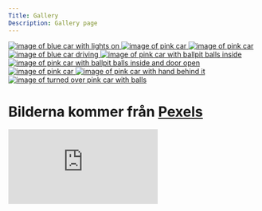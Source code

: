 ```yaml
---
Title: Gallery
Description: Gallery page
---
```

<div class="center-gall">
    <div class="gallery-container">
    <a href="%base_url%/image/pexels-ds-stories-10215976.jpg">
    <img class="flash-img" alt="image of blue car with lights on" src="%base_url%/image/pexels-ds-stories-10215976.jpg?w=340&h=340&crop-to-fit&q=40"
    srcset="%base_url%/image/pexels-ds-stories-10215976.jpg?w=340&h=340&crop-to-fit&q=40 340w, %base_url%/image/pexels-ds-stories-10215976.jpg?w=640&h=640&crop-to-fit&q=40 640w"
    sizes="(min-width: 650px) 340px, 640px">
    </a>
    <a href="%base_url%/image/pexels-ds-stories-10216084.jpg">
    <img class="flash-img" alt="image of pink car" src="%base_url%/image/pexels-ds-stories-10216084.jpg?w=340&h=340&crop-to-fit&q=40"
    srcset="%base_url%/image/pexels-ds-stories-10216084.jpg?w=340&h=340&crop-to-fit&q=40 340w, %base_url%/image/pexels-ds-stories-10216084.jpg?w=640&h=640&crop-to-fit&q=40 640w"
    sizes="(min-width: 650px) 340px, 640px">
    </a>
    <a href="%base_url%/image/pexels-ds-stories-10216076.jpg">
    <img class="flash-img" alt="image of pink car" src="%base_url%/image/pexels-ds-stories-10216076.jpg?w=340&h=340&crop-to-fit&q=40" srcset="%base_url%/image/pexels-ds-stories-10216076.jpg?w=340&h=340&crop-to-fit&q=40 340w, %base_url%/image/pexels-ds-stories-10216076.jpg?w=640&h=640&crop-to-fit&q=40 640w" 
    sizes="(min-width: 650px) 340px, 640px">
    </a>
    <a href="%base_url%/image/pexels-ds-stories-10215982.jpg">
    <img class="flash-img" alt="image of blue car driving" src="%base_url%/image/pexels-ds-stories-10215982.jpg?w=340&h=340&crop-to-fit&q=40"
    srcset="%base_url%/image/pexels-ds-stories-10215982.jpg?w=340&h=340&crop-to-fit&q=40 340w, %base_url%/image/pexels-ds-stories-10215982.jpg?w=640&h=640&crop-to-fit&q=40 640w"
    sizes="(min-width: 650px) 340px, 640px">
    </a>
    <a href="%base_url%/image/pexels-ds-stories-10216069.jpg">
    <img class="flash-img" alt="image of pink car with ballpit balls inside" src="%base_url%/image/pexels-ds-stories-10216069.jpg?w=340&h=340&crop-to-fit&q=40"
    srcset="%base_url%/image/pexels-ds-stories-10216069.jpg?w=340&h=340&crop-to-fit&q=40 340w, %base_url%/image/pexels-ds-stories-10216069.jpg?w=640&h=640&crop-to-fit&q=40 640w"
    sizes="(min-width: 650px) 340px, 640px">
    </a>
    <a href="%base_url%/image/pexels-ds-stories-10216077.jpg">
    <img class="flash-img" alt="image of pink car with ballpit balls inside and door open" src="%base_url%/image/pexels-ds-stories-10216077.jpg?w=340&h=340&crop-to-fit&q=40"
    srcset="%base_url%/image/pexels-ds-stories-10216077.jpg?w=340&h=340&crop-to-fit&q=40 340w, %base_url%/image/pexels-ds-stories-10216077.jpg?w=640&h=640&crop-to-fit&q=40 640w"
    sizes="(min-width: 650px) 340px, 640px">
    </a>
    <a href="%base_url%/image/pexels-ds-stories-10216079.jpg">
    <img class="flash-img" alt="image of pink car" src="%base_url%/image/pexels-ds-stories-10216079.jpg?w=340&h=340&crop-to-fit&q=40"
    srcset="%base_url%/image/pexels-ds-stories-10216079.jpg?w=340&h=340&crop-to-fit&q=40 340w, %base_url%/image/pexels-ds-stories-10216079.jpg?w=640&h=640&crop-to-fit&q=40 640w"
    sizes="(min-width: 650px) 340px, 640px">
    </a>
    <a href="%base_url%/image/pexels-ds-stories-10216080.jpg">
    <img class="flash-img" alt="image of pink car with hand behind it" src="%base_url%/image/pexels-ds-stories-10216080.jpg?w=340&h=340&crop-to-fit&q=40"
    srcset="%base_url%/image/pexels-ds-stories-10216080.jpg?w=340&h=340&crop-to-fit&q=40 340w, %base_url%/image/pexels-ds-stories-10216080.jpg?w=640&h=640&crop-to-fit&q=40 640w"
    sizes="(min-width: 650px) 340px, 640px">
    </a>
    <a href="%base_url%/image/pexels-ds-stories-10216082.jpg">
    <img class="flash-img" alt="image of turned over pink car with balls" src="%base_url%/image/pexels-ds-stories-10216082.jpg?w=340&h=340&crop-to-fit&q=40"
    srcset="%base_url%/image/pexels-ds-stories-10216082.jpg?w=340&h=340&crop-to-fit&q=40 340w, %base_url%/image/pexels-ds-stories-10216082.jpg?w=640&h=640&crop-to-fit&q=40 640w"
    sizes="(min-width: 650px) 340px, 640px">
    </a>
    </div>
    <h1 class="credit">Bilderna kommer från <a href="https://www.pexels.com/@ds-stories/">Pexels</h1>
    <div class="embed-container">
    <iframe src="https://www.youtube.com/embed/zIHfGfxV6lM" title="pinkpantheress song" frameborder="0" allowfullscreen></iframe>
    </div>
</div>
